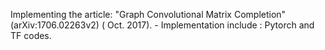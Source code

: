 Implementing the article: "Graph Convolutional Matrix Completion" (arXiv:1706.02263v2) ( Oct. 2017).
      - Implementation include : Pytorch and TF codes. 
